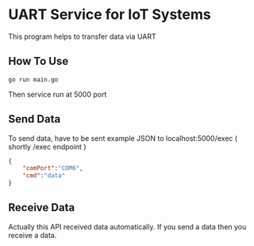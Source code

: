 # UART Service for IoT Systems
This program helps to transfer data via UART
## How To Use
```shell
go run main.go
```
Then service run at 5000 port
## Send Data
To send data, have to be sent example JSON to localhost:5000/exec ( shortly /exec endpoint )
```json
{
    "comPort":"COM6",
    "cmd":"data"
}
```
## Receive Data
Actually this API received data automatically. If you send a data then you receive a data.
